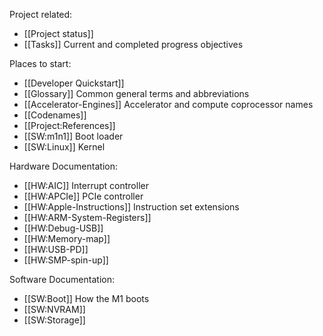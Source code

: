 Project related:
* [[Project status]]
* [[Tasks]] Current and completed progress objectives

Places to start:
* [[Developer Quickstart]]
* [[Glossary]] Common general terms and abbreviations
* [[Accelerator-Engines]] Accelerator and compute coprocessor names
* [[Codenames]]
* [[Project:References]]
* [[SW:m1n1]] Boot loader
* [[SW:Linux]] Kernel

Hardware Documentation:
* [[HW:AIC]] Interrupt controller
* [[HW:APCIe]] PCIe controller
* [[HW:Apple-Instructions]] Instruction set extensions
* [[HW:ARM-System-Registers]]
* [[HW:Debug-USB]]
* [[HW:Memory-map]]
* [[HW:USB-PD]]
* [[HW:SMP-spin-up]]

Software Documentation:
* [[SW:Boot]] How the M1 boots
* [[SW:NVRAM]]
* [[SW:Storage]]
